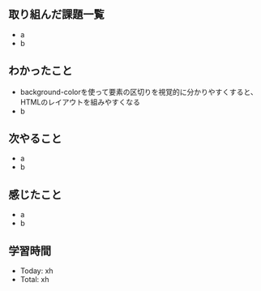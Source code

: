 ## 取り組んだ課題一覧
- a
- b
## わかったこと
- background-colorを使って要素の区切りを視覚的に分かりやすくすると、HTMLのレイアウトを組みやすくなる
- b
## 次やること
- a
- b
## 感じたこと
- a
- b
## 学習時間
- Today: xh
- Total: xh

